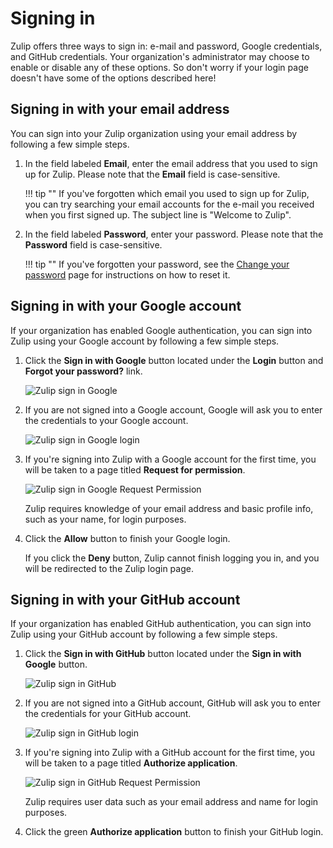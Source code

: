 # Signing in

Zulip offers three ways to sign in: e-mail and password, Google
credentials, and GitHub credentials. Your organization's administrator
may choose to enable or disable any of these options. So don't worry
if your login page doesn't have some of the options described here!

## Signing in with your email address

You can sign into your Zulip organization using your email address by
following a few simple steps.

1. In the field labeled **Email**, enter the email address that you
   used to sign up for Zulip. Please note that the **Email** field is
   case-sensitive.

    !!! tip ""
        If you've forgotten which email you used to sign up for
        Zulip, you can try searching your email accounts for the
        e-mail you received when you first signed up. The subject line
        is "Welcome to Zulip".

2. In the field labeled **Password**, enter your password. Please note
   that the **Password** field is case-sensitive.

    !!! tip ""
        If you've forgotten your password, see the
        [Change your password](/help/change-your-password) page for
        instructions on how to reset it.

## Signing in with your Google account

If your organization has enabled Google authentication, you can sign
into Zulip using your Google account by following a few simple steps.

1. Click the **Sign in with Google** button located under the
   **Login** button and **Forgot your password?** link.

    ![Zulip sign in Google](/static/images/help/signin-google.png)

2. If you are not signed into a Google account, Google will ask you to
   enter the credentials to your Google account.

    ![Zulip sign in Google login](/static/images/help/google-login.png)

3. If you're signing into Zulip with a Google account for the first
   time, you will be taken to a page titled **Request for
   permission**.

    ![Zulip sign in Google Request Permission](/static/images/help/google-request.png)

    Zulip requires knowledge of your email address and basic profile
    info, such as your name, for login purposes.

4. Click the **Allow** button to finish your Google login.

    If you click the **Deny** button, Zulip cannot finish logging you
    in, and you will be redirected to the Zulip login page.

## Signing in with your GitHub account

If your organization has enabled GitHub authentication, you can sign into
Zulip using your GitHub account by following a few simple steps.

1. Click the **Sign in with GitHub** button located under the **Sign in with Google** button.

    ![Zulip sign in GitHub](/static/images/help/signin-github.png)

2. If you are not signed into a GitHub account, GitHub will ask you to
   enter the credentials for your GitHub account.

    ![Zulip sign in GitHub login](/static/images/help/github-login.png)

3. If you're signing into Zulip with a GitHub account for the first
   time, you will be taken to a page titled **Authorize application**.

    ![Zulip sign in GitHub Request Permission](/static/images/help/github-request.png)

    Zulip requires user data such as your email address and name for login purposes.

4. Click the green **Authorize application** button to finish your GitHub login.
